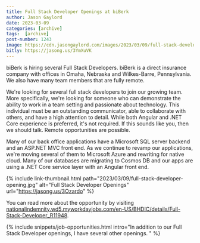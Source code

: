 ```yaml
---
title: Full Stack Developer Openings at biBerk
author: Jason Gaylord
date: 2023-03-09
categories: [archive]
tags:  [archive]
post-number: 1243
image: https://cdn.jasongaylord.com/images/2023/03/09/full-stack-developer-opening.jpg
bitly: https://jasong.us/3YmXuVK
---
```


biBerk is hiring several Full Stack Developers. biBerk is a direct insurance company with offices in Omaha, Nebraska and Wilkes-Barre, Pennsylvania. We also have many team members that are fully remote.

We're looking for several full stack developers to join our growing team. More specifically, we're looking for someone who can demonstrate the ability to work in a team setting and passionate about technology. This individual must be an outstanding communicator, able to collaborate with others, and have a high attention to detail. While both Angular and .NET Core experience is preferred, it's not required. If this sounds like you, then we should talk. Remote opportunities are possible.

Many of our back office applications have a Microsoft SQL server backend and an ASP.NET MVC front end. As we continue to revamp our applications, we're moving several of them to Microsoft Azure and rewriting for native cloud. Many of our databases are migrating to Cosmos DB and our apps are using a .NET Core service layer with an Angular front end.

{% include link-thumbnail.html path="2023/03/09/full-stack-developer-opening.jpg" alt="Full Stack Developer Openings" url="https://jasong.us/3Ozardo" %}

You can read more about the opportunity by visiting [nationalindemnity.wd5.myworkdayjobs.com/en-US/BHDIC/details/Full-Stack-Developer_R11948](https://jasong.us/3Ozardo).

{% include snippets/job-opportunities.html intro="In addition to our Full Stack Developer openings, I have several other openings. " %}